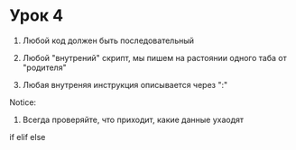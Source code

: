 # Урок 4 

1. Любой код должен быть последовательный 

2. Любой "внутрений" скрипт, мы пишем на растоянии одного таба от "родителя"

3. Любая внутреняя инструкция описывается через ":"

Notice: 
1. Всегда проверяйте, что приходит, какие данные ухаодят

if elif else 